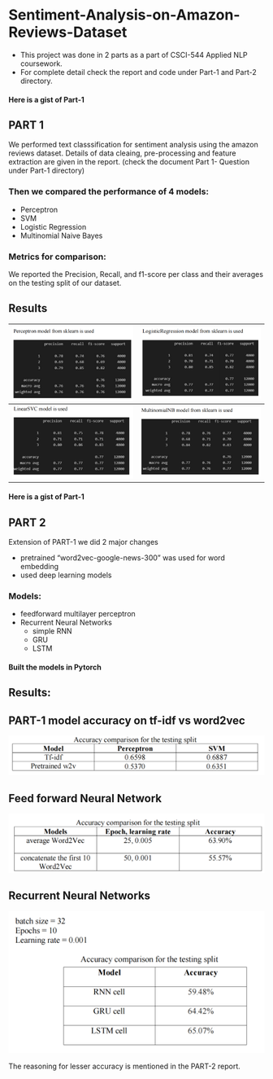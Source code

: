 # Sentiment-Analysis-on-Amazon-Reviews-Dataset

- This project was done in 2 parts as a part of CSCI-544 Applied NLP coursework.
- For complete detail check the report and code under Part-1 and Part-2 directory.

#### Here is a gist of Part-1
## PART 1

 We performed text classsification for sentiment analysis using the amazon reviews dataset.
 Details of data cleaing, pre-processing and feature extraction are given in the report. (check the document Part 1- Question under Part-1 directory)

### Then we compared the performance of 4 models:
 - Perceptron
 - SVM
 - Logistic Regression
 - Multinomial Naive Bayes

### Metrics for comparison:
We reported the Precision, Recall, and f1-score per class and their averages on the testing split of our dataset.


## Results

![](./output/part1-perceptron.png)  |  ![](./output/part1-logistic.png) 
:-------------------------:|:-------------------------:
![](./output/part1-svm.png)  |  ![](./output/part1-multiNB.png)




#### Here is a gist of Part-1

## PART 2

Extension of PART-1 we did 2 major changes
- pretrained “word2vec-google-news-300” was used for word embedding
- used deep learning models

### Models:
- feedforward multilayer perceptron
- Recurrent Neural Networks
    - simple RNN
    - GRU
    - LSTM

#### Built the models in Pytorch

## Results:

## PART-1 model accuracy on tf-idf vs word2vec


![alt text](./output/rescomp.png)



## Feed forward Neural Network

![alt text](./output/FNN.png)



## Recurrent Neural Networks


![alt text](./output/RNN.png)


The reasoning for lesser accuracy is mentioned in the PART-2 report. 


















 
